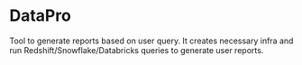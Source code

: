 # DataPro
Tool to generate reports based on user query. It creates necessary infra and run Redshift/Snowflake/Databricks queries to generate user reports.
